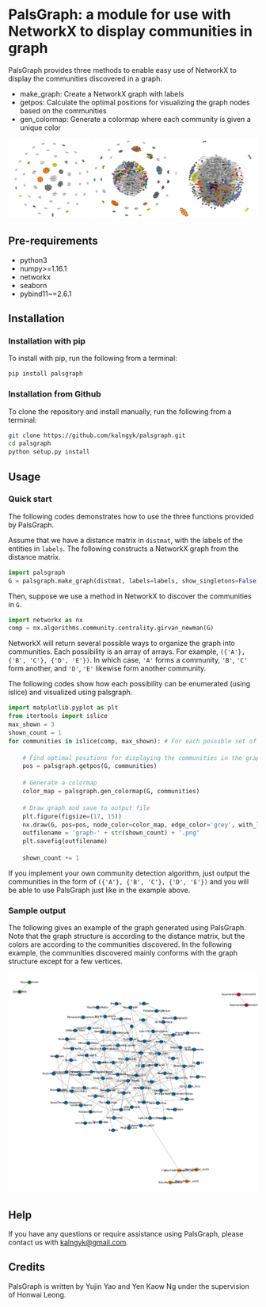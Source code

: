 # PalsGraph: a module for use with NetworkX to display communities in graph
PalsGraph provides three methods to enable easy use of NetworkX to display the communities discovered in a graph.

* make\_graph: Create a NetworkX graph with labels
* getpos: Calculate the optimal positions for visualizing the graph nodes based on the communities
* gen_colormap: Generate a colormap where each community is given a unique color

![logo](./logo.png)

## Pre-requirements
* python3
* numpy>=1.16.1
* networkx
* seaborn
* pybind11~=2.6.1

## Installation

### Installation with pip
To install with pip, run the following from a terminal:
```Bash
pip install palsgraph
```

### Installation from Github
To clone the repository and install manually, run the following from a terminal:
```Bash
git clone https://github.com/kalngyk/palsgraph.git
cd palsgraph
python setup.py install
```

## Usage

### Quick start
The following codes demonstrates how to use the three functions provided by PalsGraph.

Assume that we have a distance matrix in `distmat`, with the labels of the entities in `labels`. 
The following constructs a NetworkX graph from the distance matrix.

```Python
import palsgraph
G = palsgraph.make_graph(distmat, labels=labels, show_singletons=False)
```
Then, suppose we use a method in NetworkX to discover the communities in `G`. 
```Python
import networkx as nx
comp = nx.algorithms.community.centrality.girvan_newman(G)
```
NetworkX will return several possible ways to organize the graph into communities. Each possibility is an array of arrays. For example, `({'A'}, {'B', 'C'}, {'D', 'E'})`. In which case, `'A'` forms a community, `'B'`, `'C'` form another, and `'D'`, `'E'` likewise form another community.

The following codes show how each possibility can be enumerated (using islice) and visualized using palsgraph.
```Python
import matplotlib.pyplot as plt
from itertools import islice
max_shown = 3
shown_count = 1
for communities in islice(comp, max_shown): # For each possible set of communities

    # Find optimal positions for displaying the communities in the graph
    pos = palsgraph.getpos(G, communities)

    # Generate a colormap
    color_map = palsgraph.gen_colormap(G, communities)

    # Draw graph and save to output file
    plt.figure(figsize=(17, 15))
    nx.draw(G, pos=pos, node_color=color_map, edge_color='grey', with_labels=True)
    outfilename = 'graph-' + str(shown_count) + '.png'
    plt.savefig(outfilename)

    shown_count += 1
```

If you implement your own community detection algorithm, just output the communities in the form of `({'A'}, {'B', 'C'}, {'D', 'E'})` and you will be able to use PalsGraph just like in the example above.

### Sample output
The following gives an example of the graph generated using PalsGraph. Note that the graph structure is according to the distance matrix, but the colors are according to the communities discovered. In the following example, the communities discovered mainly conforms with the graph structure except for a few vertices.

![Sample Output Graph](./tests/graph-1.png)

## Help
If you have any questions or require assistance using PalsGraph, please contact us with kalngyk@gmail.com.

## Credits
PalsGraph is written by Yujin Yao and Yen Kaow Ng under the supervision of Honwai Leong.
